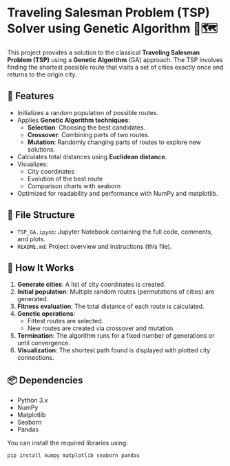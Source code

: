 # Traveling Salesman Problem (TSP) Solver using Genetic Algorithm 🧬🗺️

This project provides a solution to the classical **Traveling Salesman Problem (TSP)** using a **Genetic Algorithm** (GA) approach. The TSP involves finding the shortest possible route that visits a set of cities exactly once and returns to the origin city.

## 🚀 Features

- Initializes a random population of possible routes.
- Applies **Genetic Algorithm techniques**:
  - **Selection**: Choosing the best candidates.
  - **Crossover**: Combining parts of two routes.
  - **Mutation**: Randomly changing parts of routes to explore new solutions.
- Calculates total distances using **Euclidean distance**.
- Visualizes:
  - City coordinates
  - Evolution of the best route
  - Comparison charts with seaborn
- Optimized for readability and performance with NumPy and matplotlib.

## 📁 File Structure

- `TSP_GA.ipynb`: Jupyter Notebook containing the full code, comments, and plots.
- `README.md`: Project overview and instructions (this file).

## 🧠 How It Works

1. **Generate cities**: A list of city coordinates is created.
2. **Initial population**: Multiple random routes (permutations of cities) are generated.
3. **Fitness evaluation**: The total distance of each route is calculated.
4. **Genetic operations**:
   - Fittest routes are selected.
   - New routes are created via crossover and mutation.
5. **Termination**: The algorithm runs for a fixed number of generations or until convergence.
6. **Visualization**: The shortest path found is displayed with plotted city connections.

## 📦 Dependencies

- Python 3.x
- NumPy
- Matplotlib
- Seaborn
- Pandas

You can install the required libraries using:

```bash
pip install numpy matplotlib seaborn pandas

